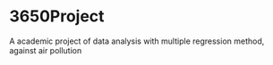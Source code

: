 # 3650Project

A academic project of data analysis with multiple regression method, against air pollution
